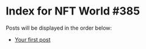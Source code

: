 # Index for NFT World #385
Posts will be displayed in the order below:

- [Your first post](./001-first.md)

